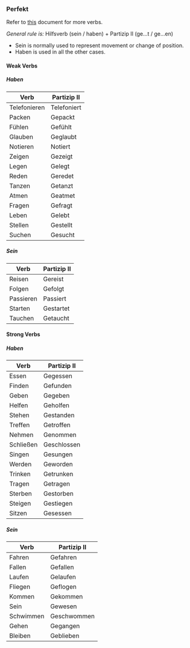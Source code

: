 
### Perfekt

Refer to [this](https://www.nthuleen.com/teach/grammar/verbchart.html) document for more verbs.

*General rule is:* Hilfsverb (sein / haben) + Partizip II (ge...t / ge...en)

- Sein is normally used to represent movement or change of position.
- Haben is used in all the other cases.

#### Weak Verbs

##### Haben

| Verb        | Partizip II  |
|-------------|--------------|
| Telefonieren| Telefoniert  |
| Packen      | Gepackt      |
| Fühlen      | Gefühlt      |
| Glauben     | Geglaubt     |
| Notieren    | Notiert      |
| Zeigen      | Gezeigt      |
| Legen       | Gelegt       |
| Reden       | Geredet      |
| Tanzen      | Getanzt      |
| Atmen       | Geatmet      |
| Fragen      | Gefragt      |
| Leben       | Gelebt       |
| Stellen     | Gestellt     |
| Suchen      | Gesucht      |

##### Sein

| Verb        | Partizip II  |
|-------------|--------------|
| Reisen      | Gereist      |
| Folgen      | Gefolgt      |
| Passieren   | Passiert     |
| Starten     | Gestartet    |
| Tauchen     | Getaucht     |

#### Strong Verbs

##### Haben

| Verb        | Partizip II  |
|-------------|--------------|
| Essen       | Gegessen     |
| Finden      | Gefunden     |
| Geben       | Gegeben      |
| Helfen      | Geholfen     |
| Stehen      | Gestanden    |
| Treffen     | Getroffen    |
| Nehmen      | Genommen     |
| Schließen   | Geschlossen  |
| Singen      | Gesungen     |
| Werden      | Geworden     |
| Trinken     | Getrunken    |
| Tragen      | Getragen     |
| Sterben     | Gestorben    |
| Steigen     | Gestiegen    |
| Sitzen      | Gesessen     |

##### Sein

| Verb        | Partizip II  |
|-------------|--------------|
| Fahren      | Gefahren     |
| Fallen      | Gefallen     |
| Laufen      | Gelaufen     |
| Fliegen     | Geflogen     |
| Kommen      | Gekommen     |
| Sein        | Gewesen      |
| Schwimmen   | Geschwommen  |
| Gehen       | Gegangen     |
| Bleiben     | Geblieben    |
